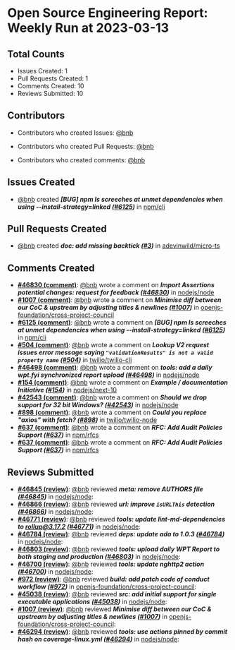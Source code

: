 # Open Source Engineering Report: Weekly Run at 2023-03-13

## Total Counts

* Issues Created: 1
* Pull Requests Created: 1
* Comments Created: 10
* Reviews Submitted: 10

## Contributors

* Contributors who created Issues: [@bnb](https://github.com/bnb)

* Contributors who created Pull Requests: [@bnb](https://github.com/bnb)

* Contributors who created comments: [@bnb](https://github.com/bnb)

## Issues Created

* [@bnb](https://github.com/bnb) created _**[BUG] npm ls screeches at unmet dependencies when using --install-strategy=linked ([#6125](https://github.com/npm/cli/issues/6125))**_ in [npm/cli](https://github.com/npm/cli)

## Pull Requests Created

* [@bnb](https://github.com/bnb) created _**doc: add missing backtick ([#3](https://github.com/adevinwild/micro-ts/pull/3))**_ in [adevinwild/micro-ts](https://github.com/adevinwild/micro-ts)

## Comments Created

* **[#46830 (comment)](https://github.com/nodejs/node/issues/46830#issuecomment-1445795827)**: [@bnb](https://github.com/bnb) wrote a comment on _**Import Assertions potential changes: request for feedback ([#46830](https://github.com/nodejs/node/issues/46830))**_ in [nodejs/node](https://github.com/nodejs/node)
* **[#1007 (comment)](https://github.com/openjs-foundation/cross-project-council/pull/1007#issuecomment-1430150143)**: [@bnb](https://github.com/bnb) wrote a comment on _**Minimise diff between our CoC & upstream by adjusting titles & newlines ([#1007](https://github.com/openjs-foundation/cross-project-council/pull/1007))**_ in [openjs-foundation/cross-project-council](https://github.com/openjs-foundation/cross-project-council)
* **[#6125 (comment)](https://github.com/npm/cli/issues/6125#issuecomment-1423121054)**: [@bnb](https://github.com/bnb) wrote a comment on _**[BUG] npm ls screeches at unmet dependencies when using --install-strategy=linked ([#6125](https://github.com/npm/cli/issues/6125))**_ in [npm/cli](https://github.com/npm/cli)
* **[#504 (comment)](https://github.com/twilio/twilio-cli/issues/504#issuecomment-1423109604)**: [@bnb](https://github.com/bnb) wrote a comment on _**Lookup V2 request issues error message saying `"validationResults" is not a valid property name` ([#504](https://github.com/twilio/twilio-cli/issues/504))**_ in [twilio/twilio-cli](https://github.com/twilio/twilio-cli)
* **[#46498 (comment)](https://github.com/nodejs/node/pull/46498#issuecomment-1419923567)**: [@bnb](https://github.com/bnb) wrote a comment on _**tools: add a daily wpt.fyi synchronized report upload ([#46498](https://github.com/nodejs/node/pull/46498))**_ in [nodejs/node](https://github.com/nodejs/node)
* **[#154 (comment)](https://github.com/nodejs/next-10/issues/154#issuecomment-1414449636)**: [@bnb](https://github.com/bnb) wrote a comment on _**Example / documentation Initiative ([#154](https://github.com/nodejs/next-10/issues/154))**_ in [nodejs/next-10](https://github.com/nodejs/next-10)
* **[#42543 (comment)](https://github.com/nodejs/node/issues/42543#issuecomment-1414445343)**: [@bnb](https://github.com/bnb) wrote a comment on _**Should we drop support for 32 bit Windows? ([#42543](https://github.com/nodejs/node/issues/42543))**_ in [nodejs/node](https://github.com/nodejs/node)
* **[#898 (comment)](https://github.com/twilio/twilio-node/issues/898#issuecomment-1414438699)**: [@bnb](https://github.com/bnb) wrote a comment on _**Could you replace "axios" with fetch? ([#898](https://github.com/twilio/twilio-node/issues/898))**_ in [twilio/twilio-node](https://github.com/twilio/twilio-node)
* **[#637 (comment)](https://github.com/npm/rfcs/pull/637#issuecomment-1412617311)**: [@bnb](https://github.com/bnb) wrote a comment on _**RFC: Add Audit Policies Support ([#637](https://github.com/npm/rfcs/pull/637))**_ in [npm/rfcs](https://github.com/npm/rfcs)
* **[#637 (comment)](https://github.com/npm/rfcs/pull/637#issuecomment-1412588249)**: [@bnb](https://github.com/bnb) wrote a comment on _**RFC: Add Audit Policies Support ([#637](https://github.com/npm/rfcs/pull/637))**_ in [npm/rfcs](https://github.com/npm/rfcs)

## Reviews Submitted

* **[#46845 (review)](https://github.com/nodejs/node/pull/46845#pullrequestreview-1316440998)**: [@bnb](https://github.com/bnb) reviewed _**meta: remove AUTHORS file ([#46845](https://github.com/nodejs/node/pull/46845))**_ in [nodejs/node](https://github.com/nodejs/node): 
* **[#46866 (review)](https://github.com/nodejs/node/pull/46866#pullrequestreview-1316440240)**: [@bnb](https://github.com/bnb) reviewed _**url: improve `isURLThis` detection ([#46866](https://github.com/nodejs/node/pull/46866))**_ in [nodejs/node](https://github.com/nodejs/node): 
* **[#46771 (review)](https://github.com/nodejs/node/pull/46771#pullrequestreview-1312241669)**: [@bnb](https://github.com/bnb) reviewed _**tools: update lint-md-dependencies to rollup@3.17.2 ([#46771](https://github.com/nodejs/node/pull/46771))**_ in [nodejs/node](https://github.com/nodejs/node): 
* **[#46784 (review)](https://github.com/nodejs/node/pull/46784#pullrequestreview-1312241198)**: [@bnb](https://github.com/bnb) reviewed _**deps: update ada to 1.0.3 ([#46784](https://github.com/nodejs/node/pull/46784))**_ in [nodejs/node](https://github.com/nodejs/node): 
* **[#46803 (review)](https://github.com/nodejs/node/pull/46803#pullrequestreview-1312238902)**: [@bnb](https://github.com/bnb) reviewed _**tools: upload daily WPT Report to both staging and production ([#46803](https://github.com/nodejs/node/pull/46803))**_ in [nodejs/node](https://github.com/nodejs/node): 
* **[#46700 (review)](https://github.com/nodejs/node/pull/46700#pullrequestreview-1304460349)**: [@bnb](https://github.com/bnb) reviewed _**tools: update nghttp2 action ([#46700](https://github.com/nodejs/node/pull/46700))**_ in [nodejs/node](https://github.com/nodejs/node): 
* **[#972 (review)](https://github.com/openjs-foundation/cross-project-council/pull/972#pullrequestreview-1298096347)**: [@bnb](https://github.com/bnb) reviewed _**build: add patch code of conduct workflow ([#972](https://github.com/openjs-foundation/cross-project-council/pull/972))**_ in [openjs-foundation/cross-project-council](https://github.com/openjs-foundation/cross-project-council): 
* **[#45038 (review)](https://github.com/nodejs/node/pull/45038#pullrequestreview-1289861714)**: [@bnb](https://github.com/bnb) reviewed _**src: add initial support for single executable applications ([#45038](https://github.com/nodejs/node/pull/45038))**_ in [nodejs/node](https://github.com/nodejs/node): 
* **[#1007 (review)](https://github.com/openjs-foundation/cross-project-council/pull/1007#pullrequestreview-1289844903)**: [@bnb](https://github.com/bnb) reviewed _**Minimise diff between our CoC & upstream by adjusting titles & newlines ([#1007](https://github.com/openjs-foundation/cross-project-council/pull/1007))**_ in [openjs-foundation/cross-project-council](https://github.com/openjs-foundation/cross-project-council): 
* **[#46294 (review)](https://github.com/nodejs/node/pull/46294#pullrequestreview-1289839389)**: [@bnb](https://github.com/bnb) reviewed _**tools: use actions pinned by commit hash on coverage-linux.yml ([#46294](https://github.com/nodejs/node/pull/46294))**_ in [nodejs/node](https://github.com/nodejs/node): 